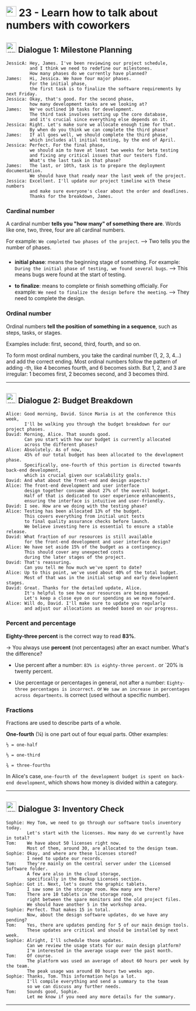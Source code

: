 # <img width="28" height="28" src="https://img.icons8.com/color/28/great-britain.png" alt="great britain"/>  23 - Learn how to talk about numbers with coworkers

## <img width="28" height="28" src="https://img.icons8.com/color/28/great-britain.png" alt="great britain"/> Dialogue 1: Milestone Planning

```
JessicA: Hey, James. I've been reviewing our project schedule,
         and I think we need to redefine our milestones.
         How many phases do we currently have planned?
James:   Hi, Jessica. We have four major phases.
         For the initial phase,
         the first task is to finalize the software requirements by next Friday.
Jessica: Okay, that's good. For the second phase,
         how many development tasks are we looking at?
James:   We've outlined 10 tasks for development.
         The third task involves setting up the core database,
         and it's crucial since everything else depends on it.
Jessica: Right. Let's make sure we allocate enough time for that.
         By when do you think we can complete the third phase?
James:   If all goes well, we should complete the third phase,
         which includes all initial testing, by the end of April.
Jessica: Perfect. For the final phase,
         we should aim to have at least two weeks for beta testing
         and fixing any critical issues that our testers find.
         What's the last task in that phase?
James:   The last, or 10th, task is to prepare the deployment documentation.
         We should have that ready near the last week of the project.
Jessica: Excellent. I'll update our project timeline with these numbers
         and make sure everyone's clear about the order and deadlines.
         Thanks for the breakdown, James.
```

### Cardinal number

A cardinal number **tells you "how many" of something there are**. Words like one, two, three, four are all cardinal numbers. 

For example: `We completed two phases of the project`. —> Two tells you the number of phases.

###

- **initial phase**: means the beginning stage of something. For example: `During the initial phase of testing, we found several bugs`. —> This means bugs were found at the start of testing.

- **to finalize**: means to complete or finish something officially. For example: `We need to finalize the design before the meeting`. —> They need to complete the design.

### Ordinal number

Ordinal numbers **tell the position of something in a sequence**, such as steps, tasks, or stages. 

Examples include: first, second, third, fourth, and so on.

To form most ordinal numbers, you take the cardinal number (1, 2, 3, 4...) and add the correct ending. Most ordinal numbers follow the pattern of adding -th, like 4 becomes fourth, and 6 becomes sixth. But 1, 2, and 3 are irregular: 1 becomes first, 2 becomes second, and 3 becomes third.

---

## <img width="28" height="28" src="https://img.icons8.com/color/28/great-britain.png" alt="great britain"/>  Dialogue 2: Budget Breakdown

```
Alice: Good morning, David. Since Maria is at the conference this week,
       I'll be walking you through the budget breakdown for our project phases.
David: Morning, Alice. That sounds good.
       Can you start with how our budget is currently allocated
       across the different phases?
Alice: Absolutely. As of now,
       45% of our total budget has been allocated to the development phase.
       Specifically, one-fourth of this portion is directed towards back-end development,
       which is crucial given our scalability goals.
David: And what about the front-end and design aspects?
Alice: The front-end development and user interface
       design together consume about 27% of the overall budget.
       Half of that is dedicated to user experience enhancements,
       ensuring the interface is intuitive and user-friendly.
David: I see. How are we doing with the testing phase?
Alice: Testing has been allocated 13% of the budget.
       This covers everything from initial unit tests
       to final quality assurance checks before launch.
       We believe investing here is essential to ensure a stable release.
David: What fraction of our resources is still available
       for the front-end development and user interface design?
Alice: We have set aside 15% of the budget as a contingency.
       This should cover any unexpected costs
       during the later stages of the project.
David: That's reassuring.
       Can you tell me how much we've spent to date?
Alice: Up to this point, we've used about 40% of the total budget.
       Most of that was in the initial setup and early development stages.
David: Great. Thanks for the detailed update, Alice.
       It's helpful to see how our resources are being managed.
       Let's keep a close eye on our spending as we move forward.
Alice: Will do, David. I'll make sure to update you regularly
       and adjust our allocations as needed based on our progress.
```

### Percent and percentage

**Eighty-three percent** is the correct way to read **83%**.

-> You always use **percent** (not percentages) after an exact number. What's the difference?

- Use percent after a number: `83% is eighty-three percent.` or `20% is twenty percent.

- Use percentage or percentages in general, not after a number: `Eighty-three percentages is incorrect.` or `We saw an increase in percentages across departments`. is correct (used without a specific number).

### Fractions

Fractions are used to describe parts of a whole.

**One-fourth** (¼) is one part out of four equal parts. Other examples:

`½ = one-half`

`⅓ = one-third`

`¾ = three-fourths`

In Alice's case, `one-fourth of the development budget is spent on back-end development`, which shows how money is divided within a category.

---

## <img width="28" height="28" src="https://img.icons8.com/color/28/great-britain.png" alt="great britain"/> Dialogue 3: Inventory Check

```
Sophie: Hey Tom, we need to go through our software tools inventory today.
        Let's start with the licenses. How many do we currently have in total?
Tom:    We have about 50 licenses right now.
        Most of them, around 30, are allocated to the design team.
Sophie: Okay, and where are these licenses stored?
        I need to update our records.
Tom:    They're mainly on the central server under the Licensed Software folder.
        A few are also in the cloud storage,
        specifically in the Backup Licenses section.
Sophie: Got it. Next, let's count the graphic tablets.
        I saw some in the storage room. How many are there?
Tom:    There are 10 tablets in the storage room,
        right between the spare monitors and the old project files.
        We should have another 5 in the workshop area.
Sophie: Perfect. That makes 15 in total.
        Now, about the design software updates, do we have any pending?
Tom:    Yes, there are updates pending for 5 of our main design tools.
        These updates are critical and should be installed by next week.
Sophie: Alright, I'll schedule those updates.
        Can we review the usage stats for our main design platform?
        I'm interested in the average usage over the past month.
Tom:    Of course.
        The platform was used an average of about 60 hours per week by the team.
        The peak usage was around 80 hours two weeks ago.
Sophie: Thanks, Tom. This information helps a lot.
        I'll compile everything and send a summary to the team
        so we can discuss any further needs.
Tom:    Sounds good, Sophie.
        Let me know if you need any more details for the summary.
```


---
